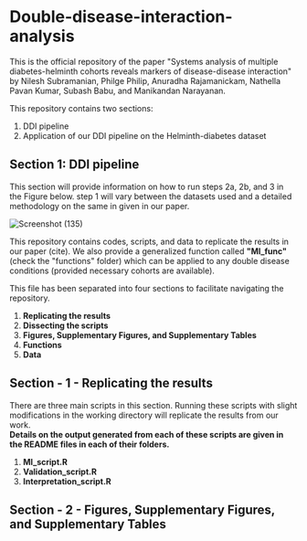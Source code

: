 # Double-disease-interaction-analysis

This is the official repository of the paper "Systems analysis of multiple diabetes-helminth cohorts reveals
markers of disease-disease interaction" by Nilesh Subramanian, Philge Philip, Anuradha Rajamanickam, Nathella Pavan
Kumar, Subash Babu, and Manikandan Narayanan.


This repository contains two sections:

1. DDI pipeline
2. Application of our DDI pipeline on the Helminth-diabetes dataset 

## Section 1: DDI pipeline 
This section will provide information on how to run steps 2a, 2b, and 3 in the Figure below. step 1 will vary between the datasets used and a detailed methodology on the same in given in our paper.

![Screenshot (135)](https://github.com/BIRDSgroup/Double-disease-interaction-analysis-/assets/60778368/cfc59915-501f-4a5a-a61f-93bdebec0201)


This repository contains codes, scripts, and data to replicate the results in our paper (cite).
We also provide a generalized function called **"MI_func"** (check the "functions" folder) which can be applied to any double disease conditions (provided necessary cohorts are available).

This file has been separated into four sections to facilitate navigating the repository.

1. **Replicating the results**
2. **Dissecting the scripts**
3. **Figures, Supplementary Figures, and Supplementary Tables**
4. **Functions**
5. **Data**

## Section - 1 - Replicating the results 

There are three main scripts in this section. Running these scripts with slight modifications in the working directory will replicate the results from our work.<br>
**Details on the output generated from each of these scripts are given in the README files in each of their folders.**
1. **MI_script.R** 
2. **Validation_script.R**
3. **Interpretation_script.R**

## Section - 2 - Figures, Supplementary Figures, and Supplementary Tables


